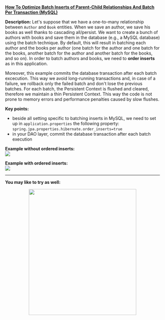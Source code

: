 **[How To Optimize Batch Inserts of Parent-Child Relationships And Batch Per Transaction (MySQL)](https://github.com/AnghelLeonard/Hibernate-SpringBoot/tree/master/HibernateSpringBootBatchInsertOrderBatchPerTransaction)**

**Description:** Let's suppose that we have a one-to-many relationship between `Author` and `Book` entities. When we save an author, we save his books as well thanks to cascading all/persist. We want to create a bunch of authors with books and save them in the database (e.g., a MySQL database) using the batch technique. By default, this will result in batching each author and the books per author (one batch for the author and one batch for the books, another batch for the author and another batch for the books, and so on). In order to batch authors and books, we need to **order inserts** as in this application.

Moreover, this example commits the database transaction after each batch excecution. This way we avoid long-running transactions and, in case of a failure, we rollback only the failed batch and don't lose the previous batches. For each batch, the Persistent Context is flushed and cleared, therefore we maintain a thin Persistent Context. This way the code is not prone to memory errors and performance penalties caused by slow flushes.

**Key points:**
- beside all setting specific to batching inserts in MySQL, we need to set up in `application.properties` the following property: `spring.jpa.properties.hibernate.order_inserts=true`
- in your DAO layer, commit the database transaction after each batch execution

**Example without ordered inserts:**\
![](https://github.com/AnghelLeonard/Hibernate-SpringBoot/blob/master/HibernateSpringBootBatchInsertOrder/batch%20inserts%20including%20associations%20no%20order%20of%20inserts.png)

**Example with ordered inserts:**\
![](https://github.com/AnghelLeonard/Hibernate-SpringBoot/blob/master/HibernateSpringBootBatchInsertOrder/batch%20inserts%20including%20associations%20ordered%20inserts.png)

-------------------------------

**You may like to try as well:**
<a href="https://leanpub.com/java-persistence-performance-illustrated-guide"><p align="center"><img src="https://github.com/AnghelLeonard/Hibernate-SpringBoot/blob/master/Java%20Persistence%20Performance%20Illustrated%20Guide.jpg" height="410" width="350"/></p></a>
